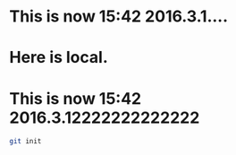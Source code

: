 # This is now 15:42 2016.3.1....
Here is local.
=======
# This is now 15:42 2016.3.12222222222222
```sh
git init
```
